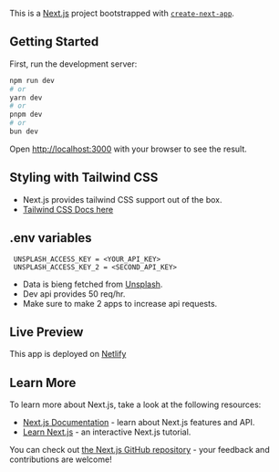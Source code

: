 This is a [Next.js](https://nextjs.org/) project bootstrapped with [`create-next-app`](https://github.com/vercel/next.js/tree/canary/packages/create-next-app).

## Getting Started

First, run the development server:

```bash
npm run dev
# or
yarn dev
# or
pnpm dev
# or
bun dev
```

Open [http://localhost:3000](http://localhost:3000) with your browser to see the result.


## Styling with Tailwind CSS
- Next.js provides tailwind CSS support out of the box.
- [Tailwind CSS Docs here](https://tailwindcss.com/docs/)

## .env variables
```
 UNSPLASH_ACCESS_KEY = <YOUR_API_KEY>
 UNSPLASH_ACCESS_KEY_2 = <SECOND_API_KEY>
```
- Data is bieng fetched from [Unsplash](https://unsplash.com/).
- Dev api provides 50 req/hr.
-  Make sure to make 2 apps to increase api requests.

## Live Preview
This app is deployed on [Netlify](https://image-gallery-next.netlify.app/)

## Learn More

To learn more about Next.js, take a look at the following resources:

- [Next.js Documentation](https://nextjs.org/docs) - learn about Next.js features and API.
- [Learn Next.js](https://nextjs.org/learn) - an interactive Next.js tutorial.

You can check out [the Next.js GitHub repository](https://github.com/vercel/next.js/) - your feedback and contributions are welcome!



